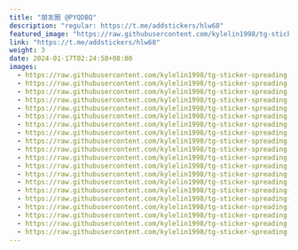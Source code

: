 ```yaml
---
title: "朋友圈 @PYQDBQ"
description: "regular: https://t.me/addstickers/hlw68"
featured_image: "https://raw.githubusercontent.com/kylelin1998/tg-sticker-spreading-worldwide-images/main/img/30863e81-b667-470b-b4f7-d33dfad65328.jpg"
link: "https://t.me/addstickers/hlw68"
weight: 3
date: 2024-01-17T02:24:58+08:00
images:
  - https://raw.githubusercontent.com/kylelin1998/tg-sticker-spreading-worldwide-images/main/img/30863e81-b667-470b-b4f7-d33dfad65328.jpg
  - https://raw.githubusercontent.com/kylelin1998/tg-sticker-spreading-worldwide-images/main/img/55bffd1e-2721-4c93-872a-87f8394fbddf.jpg
  - https://raw.githubusercontent.com/kylelin1998/tg-sticker-spreading-worldwide-images/main/img/eb712943-f0dd-4c30-9b00-7eeb982cb621.jpg
  - https://raw.githubusercontent.com/kylelin1998/tg-sticker-spreading-worldwide-images/main/img/fb413cd9-4794-45fc-8b9b-f2e9d78436a5.jpg
  - https://raw.githubusercontent.com/kylelin1998/tg-sticker-spreading-worldwide-images/main/img/5d054d15-b078-47bb-9ee8-e6338b4bbb12.jpg
  - https://raw.githubusercontent.com/kylelin1998/tg-sticker-spreading-worldwide-images/main/img/729b7f6b-5266-4649-b222-4f3b904101db.jpg
  - https://raw.githubusercontent.com/kylelin1998/tg-sticker-spreading-worldwide-images/main/img/4b9968b2-518c-4e6c-9e1b-13d470d7f273.jpg
  - https://raw.githubusercontent.com/kylelin1998/tg-sticker-spreading-worldwide-images/main/img/b096b4f2-f65d-4880-bbdb-78fb23e10a33.jpg
  - https://raw.githubusercontent.com/kylelin1998/tg-sticker-spreading-worldwide-images/main/img/44517dd1-274e-47d2-b7a8-915211a00a39.jpg
  - https://raw.githubusercontent.com/kylelin1998/tg-sticker-spreading-worldwide-images/main/img/300e7adf-4afa-4da6-949c-b2601f833989.jpg
  - https://raw.githubusercontent.com/kylelin1998/tg-sticker-spreading-worldwide-images/main/img/2180d222-3190-4598-928f-d35cc82ee84b.jpg
  - https://raw.githubusercontent.com/kylelin1998/tg-sticker-spreading-worldwide-images/main/img/312963bd-1768-4df8-81b1-9ef1440fbbfa.jpg
  - https://raw.githubusercontent.com/kylelin1998/tg-sticker-spreading-worldwide-images/main/img/7a64096e-6b8e-4a2c-9f51-1856b0193e87.jpg
  - https://raw.githubusercontent.com/kylelin1998/tg-sticker-spreading-worldwide-images/main/img/1208eabc-55de-4dd7-a1b1-1bcc05ea9488.jpg
  - https://raw.githubusercontent.com/kylelin1998/tg-sticker-spreading-worldwide-images/main/img/45e545f1-159b-42aa-a234-cdf64ddcab45.jpg
  - https://raw.githubusercontent.com/kylelin1998/tg-sticker-spreading-worldwide-images/main/img/e341ba3f-42cc-4700-82ac-0a998e67628a.jpg
  - https://raw.githubusercontent.com/kylelin1998/tg-sticker-spreading-worldwide-images/main/img/231f1aef-9e95-4693-aa23-a209b8caa0df.jpg
  - https://raw.githubusercontent.com/kylelin1998/tg-sticker-spreading-worldwide-images/main/img/f38b75ea-1624-499c-9777-a1064c43feac.jpg
  - https://raw.githubusercontent.com/kylelin1998/tg-sticker-spreading-worldwide-images/main/img/09eeadf4-f643-4d47-bc62-1e113fa6b229.jpg
  - https://raw.githubusercontent.com/kylelin1998/tg-sticker-spreading-worldwide-images/main/img/d9bde87b-b335-4f39-8c33-972ec5199093.jpg
---
```

